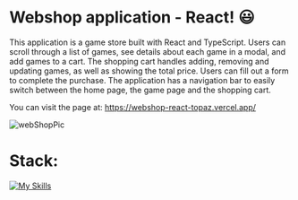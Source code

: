 # Webshop application - React! 😃

This application is a game store built with React and TypeScript. Users can scroll through a list of games, see details about each game in a modal, and add games to a cart. The shopping cart handles adding, removing and updating games, as well as showing the total price. Users can fill out a form to complete the purchase. The application has a navigation bar to easily switch between the home page, the game page and the shopping cart.

You can visit the page at: https://webshop-react-topaz.vercel.app/

![webShopPic](https://github.com/Owale128/Webshop-React/assets/110387474/39ef954b-2f4c-4e50-a666-07669d7881d4)

# Stack:
[![My Skills](https://skillicons.dev/icons?i=vite,ts,html,react,sass,vercel&perline=3)](https://skillicons.dev)
